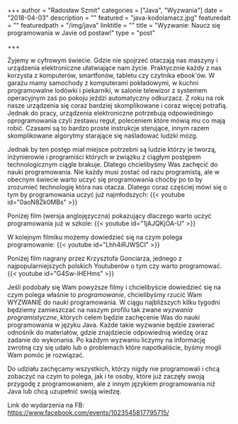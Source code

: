 +++
author = "Radosław Szmit"
categories = ["Java", "Wyzwania"]
date = "2018-04-03"
description = ""
featured = "java-kodolamacz.jpg"
featuredalt = ""
featuredpath = "/img/java"
linktitle = ""
title = "Wyzwanie: Naucz się programowania w Javie od postaw!"
type = "post"

+++

Żyjemy w cyfrowym świecie. Gdzie nie spojrzeć otaczają nas maszyny i urządzenia elektroniczne ułatwiające nam życie. Praktycznie każdy z nas korzysta z komputerów, smartfonów, tabletu czy czytnika ebook'ów. W garażu mamy samochody z komputerami pokładowymi, w kuchni programowalne lodówki i piekarniki, w salonie telewizor z systemem operacyjnym zaś po pokoju jeździ automatyczny odkurzacz. Z roku na rok nasze urządzenia się coraz bardziej skomplikowane i coraz więcej potrafią. Jednak do pracy, urządzenia elektroniczne potrzebują odpowiedniego oprogramowania czyli zestawu reguł, poleceniem które mówią mu co mają robić. Czasami są to bardzo proste instrukcje sterujące, innym razem skomplikowane algorytmy starające się naśladować ludzki mózg.

Jednak by ten postęp miał miejsce potrzebni są ludzie którzy je tworzą, inżynierowie i programiści których w związku z ciągłym postępem technologicznym ciągle brakuje. Dlatego chcielibyśmy Was zachęcić do nauki programowania. Nie każdy musi zostać od razu programistą, ale w obecnym świecie warto uczyć się programowania choćby po to by zrozumieć technologię która nas otacza. Dlatego coraz częściej mówi się o tym by programowania uczyć już najmłodszych:
{{< youtube id="0aoN8Zk0MBs" >}}

Poniżej film (wersja anglojęzyczna) pokazujący dlaczego warto uczyć programowania już w szkole:
{{< youtube id="1jAJQKjOA-U" >}}

W kolejnym filmiku możemy dowiedzieć się na czym polega programowanie:
{{< youtube id="Lhh4iRJWSCI" >}}

Poniżej film nagrany przez Krzysztofa Gonciarza, jednego z najpopularniejszych polskich Youtuberów o tym czy warto programować.
{{< youtube id="G4Sw-iHEHms" >}}

Jeśli podobały się Wam powyższe filmy i chcielibyście dowiedzieć się na czym polega właśnie to *programowanie*, chcielibyśmy rzucić Wam WYZWANIE do nauki programowania. W ciągu najbliższych kilku tygodni będziemy zamieszczać na naszym profilu tak zwane *wyzwania programistyczne*, których celem będzie zachęcenie Was do nauki programowania w języku Java. Każde takie wyzwanie będzie zawierać odnośnik do materiałów, gdzie znajdziecie odpowiednią wiedzę oraz zadanie do wykonania. Po każdym wyzwaniu liczymy na informację zwrotną czy się udało lub o problemach które napotkaliście, byśmy mogli Wam pomóc je rozwiązać.

Do udziału zachęcamy wszystkich, którzy nigdy nie programowali i chcą zobaczyć na czym to polega, jak i te osoby, które już zaczęły swoją przygodę z programowaniem, ale z innym językiem programowania niż Java lub chcą uzupełnić swoją wiedzę.

Link do wydarzenia na FB: https://www.facebook.com/events/1023545817795715/